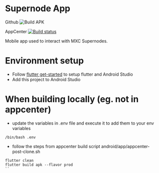 # Supernode App

Github ![Build APK](https://github.com/mxc-foundation/supernode-app/workflows/Build%20APK/badge.svg)

AppCenter [![Build status](https://build.appcenter.ms/v0.1/apps/8db186c7-c9e6-4fcd-9ebf-0e7a3b536dcc/branches/master/badge)](https://appcenter.ms)


Mobile app used to interact with MXC Supernodes.

# Environment setup
- Follow [flutter get-started](https://flutter.dev/docs/get-started/install) to setup flutter and Android Studio
- Add this project to Android Studio

# When building locally (eg. not in appcenter)
- update the variables in .env file and execute it to add them to your env variables
```
/bin/bash .env
```

- follow the steps from appcenter build script android/app/appcenter-post-clone.sh
```
flutter clean
flutter build apk --flavor prod
``
